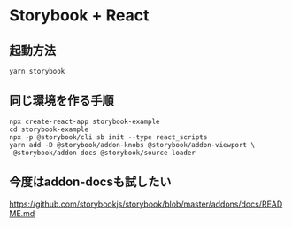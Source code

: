 # Storybook + React

## 起動方法

```
yarn storybook
```

## 同じ環境を作る手順

```
npx create-react-app storybook-example
cd storybook-example
npx -p @storybook/cli sb init --type react_scripts
yarn add -D @storybook/addon-knobs @storybook/addon-viewport \
 @storybook/addon-docs @storybook/source-loader
```

## 今度はaddon-docsも試したい

https://github.com/storybookjs/storybook/blob/master/addons/docs/README.md